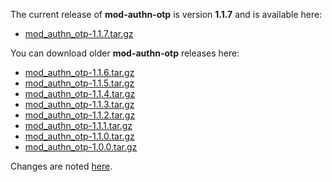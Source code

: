 The current release of **mod-authn-otp** is version **1.1.7** and is available here:

  * [mod\_authn\_otp-1.1.7.tar.gz](https://s3.amazonaws.com/archie-public/mod-authn-otp/mod_authn_otp-1.1.7.tar.gz)

You can download older **mod-authn-otp** releases here:

  * [mod\_authn\_otp-1.1.6.tar.gz](https://mod-authn-otp.googlecode.com/files/mod_authn_otp-1.1.6.tar.gz)
  * [mod\_authn\_otp-1.1.5.tar.gz](https://mod-authn-otp.googlecode.com/files/mod_authn_otp-1.1.5.tar.gz)
  * [mod\_authn\_otp-1.1.4.tar.gz](https://mod-authn-otp.googlecode.com/files/mod_authn_otp-1.1.4.tar.gz)
  * [mod\_authn\_otp-1.1.3.tar.gz](https://mod-authn-otp.googlecode.com/files/mod_authn_otp-1.1.3.tar.gz)
  * [mod\_authn\_otp-1.1.2.tar.gz](https://mod-authn-otp.googlecode.com/files/mod_authn_otp-1.1.2.tar.gz)
  * [mod\_authn\_otp-1.1.1.tar.gz](https://mod-authn-otp.googlecode.com/files/mod_authn_otp-1.1.1.tar.gz)
  * [mod\_authn\_otp-1.1.0.tar.gz](https://mod-authn-otp.googlecode.com/files/mod_authn_otp-1.1.0.tar.gz)
  * [mod\_authn\_otp-1.0.0.tar.gz](https://mod-authn-otp.googlecode.com/files/mod_authn_otp-1.0.0.tar.gz)

Changes are noted [here](http://mod-authn-otp.googlecode.com/svn/trunk/CHANGES).